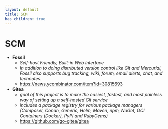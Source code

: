 ```yaml
---
layout: default
title: SCM
has_children: true
---
```


# SCM
- **Fossil**
    - *Self-host Friendly, Built-in Web Interface*
    - *In addition to doing distributed version control like Git and Mercurial, Fossil also supports bug tracking, wiki, forum, email alerts, chat, and technotes.*
    - <https://news.ycombinator.com/item?id=30815693>
- **Gitea**
    - *goal of this project is to make the easiest, fastest, and most painless way of setting up a self-hosted Git service*
    - *includes a package registry for various package managers (Composer, Conan, Generic, Helm, Maven, npm, NuGet, OCI Containers (Docker), PyPI and RubyGems)* 
    - <https://github.com/go-gitea/gitea> 
